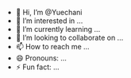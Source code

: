 - 👋 Hi, I’m @Yuechani
- 👀 I’m interested in ...
- 🌱 I’m currently learning ...
- 💞️ I’m looking to collaborate on ...
- 📫 How to reach me ...
- 😄 Pronouns: ...
- ⚡ Fun fact: ...

<!---
Yuechani/Yuechani is a ✨ special ✨ repository because its `README.md` (this file) appears on your GitHub profile.
You can click the Preview link to take a look at your changes.
--->
